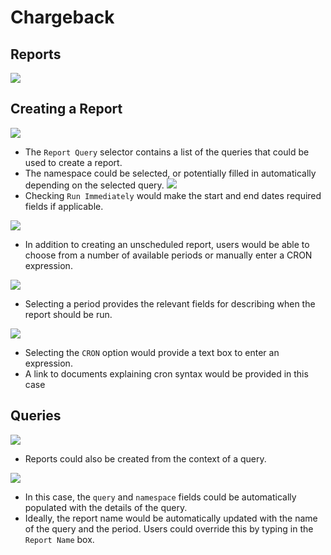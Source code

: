 # Chargeback

## Reports
![](img/reports-list.png)

## Creating a Report
![](img/create-report.png)
- The `Report Query` selector contains a list of the queries that could be used to create a report.
- The namespace could be selected, or potentially filled in automatically depending on the selected query.
![](img/create-report-5.png)
- Checking `Run Immediately` would make the start and end dates required fields if applicable.

![](img/create-report-2.png)
- In addition to creating an unscheduled report, users would be able to choose from a number of available periods or manually enter a CRON expression.

![](img/create-report-3.png)
- Selecting a period provides the relevant fields for describing when the report should be run.

![](img/create-report-4.png)
- Selecting the `CRON` option would provide a text box to enter an expression.
- A link to documents explaining cron syntax would be provided in this case

## Queries
![](img/queries-list-create.png)
- Reports could also be created from the context of a query.

![](img/create-from-query.png)
- In this case, the `query` and `namespace` fields could be automatically populated with the details of the query.
- Ideally, the report name would be automatically updated with the name of the query and the period. Users could override this by typing in the `Report Name` box.
